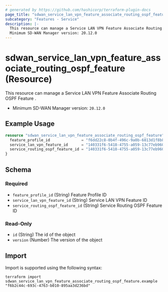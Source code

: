 ```yaml
---
# generated by https://github.com/hashicorp/terraform-plugin-docs
page_title: "sdwan_service_lan_vpn_feature_associate_routing_ospf_feature Resource - terraform-provider-sdwan"
subcategory: "Features - Service"
description: |-
  This resource can manage a Service LAN VPN Feature Associate Routing OSPF Feature .
  Minimum SD-WAN Manager version: 20.12.0
---
```


# sdwan_service_lan_vpn_feature_associate_routing_ospf_feature (Resource)

This resource can manage a Service LAN VPN Feature Associate Routing OSPF Feature .
  - Minimum SD-WAN Manager version: `20.12.0`

## Example Usage

```terraform
resource "sdwan_service_lan_vpn_feature_associate_routing_ospf_feature" "example" {
  feature_profile_id              = "f6dd22c8-0b4f-496c-9a0b-6813d1f8b8ac"
  service_lan_vpn_feature_id      = "140331f6-5418-4755-a059-13c77eb96037"
  service_routing_ospf_feature_id = "140331f6-5418-4755-a059-13c77eb96037"
}
```

<!-- schema generated by tfplugindocs -->
## Schema

### Required

- `feature_profile_id` (String) Feature Profile ID
- `service_lan_vpn_feature_id` (String) Service LAN VPN Feature ID
- `service_routing_ospf_feature_id` (String) Service Routing OSPF Feature ID

### Read-Only

- `id` (String) The id of the object
- `version` (Number) The version of the object

## Import

Import is supported using the following syntax:

```shell
terraform import sdwan_service_lan_vpn_feature_associate_routing_ospf_feature.example "f6b2c44c-693c-4763-b010-895aa3d236bd"
```
